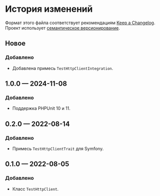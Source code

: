 # История изменений

Формат этого файла соответствует рекомендациям
[Keep a Changelog](https://keepachangelog.com/ru/1.0.0/). Проект использует
[семантическое версионирование](http://semver.org/spec/v2.0.0.html).

## Новое

### Добавлено

- Добавлена примесь `TestHttpClientIntegration`.

## 1.0.0 — 2024-11-08

### Добавлено

- Поддержка PHPUnit 10 и 11.

## 0.2.0 — 2022-08-14

### Добавлено

- Примесь `TestHttpClientTrait` для Symfony.

## 0.1.0 — 2022-08-05

### Добавлено

- Класс `TestHttpClient`.
